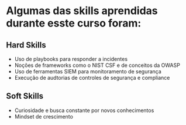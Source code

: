 # Algumas das skills aprendidas durante esste curso foram:

## Hard Skills
- Uso de playbooks para responder a incidentes
- Noções de frameworks como o NIST CSF e de conceitos da OWASP
- Uso de ferramentas SIEM para monitoramento de segurança
- Execução de audtorias de controles de segurança e compliance

## Soft Skills
- Curiosidade e busca constante por novos conhecimentos
- Mindset de crescimento
